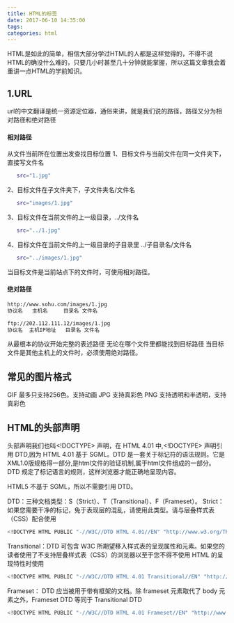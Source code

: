 ```yaml
---
title: HTML的标签
date: 2017-06-10 14:35:00
tags:
categories: html
---
```


HTML是如此的简单，相信大部分学过HTML的人都是这样觉得的，不得不说HTML的确没什么难的，只要几小时甚至几十分钟就能掌握，所以这篇文章我会着重讲一点HTML的学前知识。

<!--more-->

## 1.URL

url的中文翻译是统一资源定位器，通俗来讲，就是我们说的路径，路径又分为相对路径和绝对路径

#### 相对路径
从文件当前所在位置出发查找目标位置
 1、目标文件与当前文件在同一文件夹下，直接写文件名
 ``` bash
 	src="1.jpg"
 ```
 2、目标文件在子文件夹下，子文件夹名/文件名
 ``` bash
 	src="images/1.jpg"
 ```
 3、目标文件在当前文件的上一级目录，../文件名
 ``` bash
 	src="../1.jpg"
 ```
 4、目标文件在当前文件的上一级目录的子目录里  ../子目录名/文件名
 ``` bash
 	src="../images/1.jpg"
 ```

当目标文件是当前站点下的文件时，可使用相对路径。

#### 绝对路径 
``` bash
http://www.sohu.com/images/1.jpg
协议名   主机名     目录名 文件名
```
``` bash
ftp://202.112.111.12/images/1.jpg
协议名  主机IP地址   目录名 文件名
```
从最根本的协议开始完整的表述路径
无论在哪个文件里都能找到目标路径
当目标文件是其他主机上的文件时，必须使用绝对路径。

## 常见的图片格式

GIF  最多只支持256色。支持动画
JPG  支持真彩色
PNG  支持透明和半透明，支持真彩色

## HTML的头部声明

头部声明我们也叫<!DOCTYPE> 声明，在 HTML 4.01 中,<!DOCTYPE> 声明引用 DTD,因为 HTML 4.01 基于 SGML。DTD 是一套关于标记符的语法规则。它是XML1.0版规格得一部分,是html文件的验证机制,属于html文件组成的一部分。 DTD 规定了标记语言的规则，这样浏览器才能正确地呈现内容。

HTML5 不基于 SGML，所以不需要引用 DTD。

DTD：三种文档类型：S（Strict）、T（Transitional）、F（Frameset）。 
Strict：如果您需要干净的标记，免于表现层的混乱，请使用此类型。请与层叠样式表（CSS）配合使用 
``` bash
<!DOCTYPE HTML PUBLIC "-//W3C//DTD HTML 4.01//EN" "http://www.w3.org/TR/html4/strict.dtd">
```
Transitional：DTD 可包含 W3C 所期望移入样式表的呈现属性和元素。如果您的读者使用了不支持层叠样式表（CSS）的浏览器以至于您不得不使用 HTML 的呈现特性时使用 
``` bash
<!DOCTYPE HTML PUBLIC "-//W3C//DTD HTML 4.01 Transitional//EN" "http://www.w3.org/TR/html4/loose.dtd">
```
Frameset： DTD 应当被用于带有框架的文档。除 frameset 元素取代了 body 元素之外，Frameset DTD 等同于 Transitional DTD 
``` bash
<!DOCTYPE HTML PUBLIC "-//W3C//DTD HTML 4.01 Frameset//EN" "http://www.w3.org/TR/html4/frameset.dtd">
```